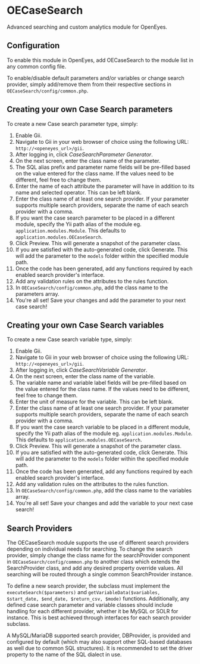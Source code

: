 # OECaseSearch
Advanced searching and custom analytics module for OpenEyes.

## Configuration
To enable this module in OpenEyes, add OECaseSearch to the module list in any common config file.

To enable/disable default parameters and/or variables or change search provider, simply add/remove them from their respective sections in `OECaseSearch/config/common.php`.

## Creating your own Case Search parameters
To create a new Case search parameter type, simply:

1. Enable Gii.
2. Navigate to Gii in your web browser of choice using the following URL: `http://<openeyes_url>/gii`.
3. After logging in, click *CaseSearchParameter Generator*.
4. On the next screen, enter the class name of the parameter.
5. The SQL alias prefix and parameter name fields will be pre-filled based on the value entered for the class name. If the values need to be different, feel free to change them.
6. Enter the name of each attribute the parameter will have in addition to its name and selected operator. This can be left blank.
7. Enter the class name of at least one search provider. If your parameter supports multiple search providers, separate the name of each search provider with a comma.
8. If you want the case search parameter to be placed in a different module, specify the Yii path alias of the module eg. `application.modules.Module`. This defaults to `application.modules.OECaseSearch`.
9. Click Preview. This will generate a snapshot of the parameter class.
10. If you are satisfied with the auto-generated code, click Generate. This will add the parameter to the `models` folder within the specified module path.
11. Once the code has been generated, add any functions required by each enabled search provider's interface.
12. Add any validation rules on the attributes to the rules function.
13. In `OECaseSearch/config/common.php`, add the class name to the parameters array.
14. You're all set! Save your changes and add the parameter to your next case search!

## Creating your own Case Search variables
To create a new Case search variable type, simply:

1. Enable Gii.
2. Navigate to Gii in your web browser of choice using the following URL: `http://<openeyes_url>/gii`.
3. After logging in, click *CaseSearchVariable Generator*.
4. On the next screen, enter the class name of the variable.
5. The variable name and variable label fields will be pre-filled based on the value entered for the class name. If the values need to be different, feel free to change them.
6. Enter the unit of measure for the variable. This can be left blank.
7. Enter the class name of at least one search provider. If your parameter supports multiple search providers, separate the name of each search provider with a comma.
8. If you want the case search variable to be placed in a different module, specify the Yii path alias of the module eg. `application.modules.Module`. This defaults to `application.modules.OECaseSearch`.
9. Click Preview. This will generate a snapshot of the parameter class.
10. If you are satisfied with the auto-generated code, click Generate. This will add the parameter to the `models` folder within the specified module path.
11. Once the code has been generated, add any functions required by each enabled search provider's interface.
12. Add any validation rules on the attributes to the rules function.
13. In `OECaseSearch/config/common.php`, add the class name to the variables array.
14. You're all set! Save your changes and add the variable to your next case search!

## Search Providers
The OECaseSearch module supports the use of different search providers depending on individual needs for searching. To change the search provider, simply change the class name for the searchProvider component in `OECaseSearch/config/common.php` to another class which extends the SearchProvider class, and add any desired property override values. All searching will be routed through a single common SearchProvider instance.

To define a new search provider, the subclass must implement the `executeSearch($parameters)` and `getVariableData($variables, $start_date, $end_date, $return_csv, $mode)` functions. Additionally, any defined case search parameter and variable classes should include handling for each different provider, whether it be MySQL or SOLR for instance. This is best achieved through interfaces for each search provider subclass.

A MySQL/MariaDB supported search provider, DBProvider, is provided and configured by default (which may also support other SQL-based databases as well due to common SQL structures). It is recommended to set the driver property to the name of the SQL dialect in use.
